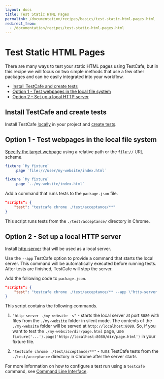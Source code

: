 ```yaml
---
layout: docs
title: Test Static HTML Pages
permalink: /documentation/recipes/basics/test-static-html-pages.html
redirect_from:
  - /documentation/recipes/test-static-html-pages.html
---
```

# Test Static HTML Pages

There are many ways to test your static HTML pages using TestCafe, but in this recipe
we will focus on two simple methods that use a few other packages and can be easily integrated into your workflow.

* [Install TestCafe and create tests](#install-testcafe-and-create-tests)
* [Option 1 - Test webpages in the local file system](#option-1---test-webpages-in-the-local-file-system)
* [Option 2 - Set up a local HTTP server](#option-2---set-up-a-local-http-server)

## Install TestCafe and create tests

Install TestCafe [locally](../../guides/basic-guides/install-testcafe.md#local-installation) in your project and [create tests](../../getting-started/README.md#creating-a-test).

## Option 1 - Test webpages in the local file system

[Specify the target webpage](../../guides/basic-guides/organize-tests.md#specify-the-start-webpage) using a relative path or the `file://` URL scheme.

```js
fixture `My fixture`
    .page `file:///user/my-website/index.html`
```

```js
fixture `My fixture`
    .page `../my-website/index.html`
```

Add a command that runs tests to the `package.json` file.

```json
"scripts": {
    "test": "testcafe chrome ./test/acceptance/**"
}
```

This script runs tests from the `./test/acceptance/` directory in Chrome.

## Option 2 - Set up a local HTTP server

Install [http-server](https://github.com/indexzero/http-server) that will be used as a local server.

Use the `--app` TestCafe option to provide a command that starts the local server.
This command will be automatically executed before running tests. After tests are finished, TestCafe will stop the server.

Add the following code to `package.json`.

```json
"scripts": {
    "test": "testcafe chrome ./test/acceptance/** --app \"http-server ./my-website -s\""
}
```

This script contains the following commands.

1. `"http-server ./my-website -s"` - starts the local server at port `8080` with files from the `./my-website` folder in silent mode.
 The contents of the `./my-website` folder will be served at `http://localhost:8080`. So, if you want to test the `./my-website/dir/page.html` page,
 use `fixture('...').page('http://localhost:8080/dir/page.html')` in your fixture file.

2. `"testcafe chrome ./test/acceptance/**"` - runs TestCafe tests from the `./test/acceptance` directory in Chrome after the server starts

For more information on how to configure a test run using a `testcafe` command, see [Command Line Interface](../../reference/command-line-interface.md).
